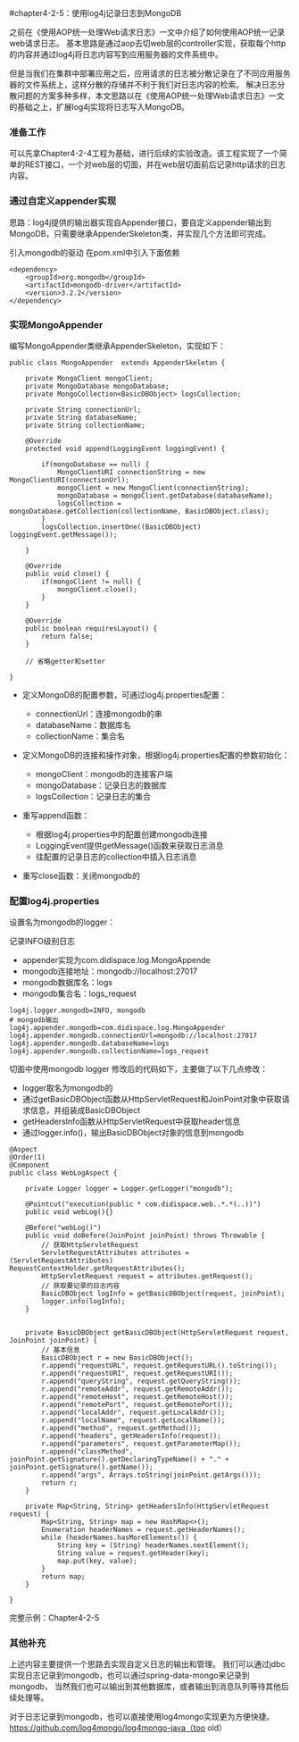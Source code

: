 #chapter4-2-5：使用log4j记录日志到MongoDB

之前在《使用AOP统一处理Web请求日志》一文中介绍了如何使用AOP统一记录web请求日志。
基本思路是通过aop去切web层的controller实现，获取每个http的内容并通过log4j将日志内容写到应用服务器的文件系统中。

但是当我们在集群中部署应用之后，应用请求的日志被分散记录在了不同应用服务器的文件系统上，这样分散的存储并不利于我们对日志内容的检索。
解决日志分散问题的方案多种多样，本文思路以在《使用AOP统一处理Web请求日志》一文的基础之上，扩展log4j实现将日志写入MongoDB。

### 准备工作

可以先拿Chapter4-2-4工程为基础，进行后续的实验改造。该工程实现了一个简单的REST接口，一个对web层的切面，并在web层切面前后记录http请求的日志内容。

### 通过自定义appender实现

思路：log4j提供的输出器实现自Appender接口，要自定义appender输出到MongoDB，只需要继承AppenderSkeleton类，并实现几个方法即可完成。

引入mongodb的驱动
在pom.xml中引入下面依赖
```
<dependency>
    <groupId>org.mongodb</groupId>
    <artifactId>mongodb-driver</artifactId>
    <version>3.2.2</version>
</dependency>
```

### 实现MongoAppender

编写MongoAppender类继承AppenderSkeleton，实现如下：
```
public class MongoAppender  extends AppenderSkeleton {

    private MongoClient mongoClient;
    private MongoDatabase mongoDatabase;
    private MongoCollection<BasicDBObject> logsCollection;

    private String connectionUrl;
    private String databaseName;
    private String collectionName;

    @Override
    protected void append(LoggingEvent loggingEvent) {

        if(mongoDatabase == null) {
            MongoClientURI connectionString = new MongoClientURI(connectionUrl);
            mongoClient = new MongoClient(connectionString);
            mongoDatabase = mongoClient.getDatabase(databaseName);
            logsCollection = mongoDatabase.getCollection(collectionName, BasicDBObject.class);
        }
        logsCollection.insertOne((BasicDBObject) loggingEvent.getMessage());

    }

    @Override
    public void close() {
        if(mongoClient != null) {
            mongoClient.close();
        }
    }

    @Override
    public boolean requiresLayout() {
        return false;
    }

    // 省略getter和setter

}
```

- 定义MongoDB的配置参数，可通过log4j.properties配置：

  - connectionUrl：连接mongodb的串
  - databaseName：数据库名
  - collectionName：集合名

- 定义MongoDB的连接和操作对象，根据log4j.properties配置的参数初始化：

  - mongoClient：mongodb的连接客户端
  - mongoDatabase：记录日志的数据库
  - logsCollection：记录日志的集合
- 重写append函数：

  - 根据log4j.properties中的配置创建mongodb连接
  - LoggingEvent提供getMessage()函数来获取日志消息
  - 往配置的记录日志的collection中插入日志消息
- 重写close函数：关闭mongodb的

### 配置log4j.properties

设置名为mongodb的logger：

记录INFO级别日志
- appender实现为com.didispace.log.MongoAppende
- mongodb连接地址：mongodb://localhost:27017
- mongodb数据库名：logs
- mongodb集合名：logs_request

```
log4j.logger.mongodb=INFO, mongodb
# mongodb输出
log4j.appender.mongodb=com.didispace.log.MongoAppender
log4j.appender.mongodb.connectionUrl=mongodb://localhost:27017
log4j.appender.mongodb.databaseName=logs
log4j.appender.mongodb.collectionName=logs_request
```

切面中使用mongodb logger
修改后的代码如下，主要做了以下几点修改：

- logger取名为mongodb的
- 通过getBasicDBObject函数从HttpServletRequest和JoinPoint对象中获取请求信息，并组装成BasicDBObject
- getHeadersInfo函数从HttpServletRequest中获取header信息
- 通过logger.info()，输出BasicDBObject对象的信息到mongodb
```
@Aspect
@Order(1)
@Component
public class WebLogAspect {

    private Logger logger = Logger.getLogger("mongodb");

    @Pointcut("execution(public * com.didispace.web..*.*(..))")
    public void webLog(){}

    @Before("webLog()")
    public void doBefore(JoinPoint joinPoint) throws Throwable {
        // 获取HttpServletRequest
        ServletRequestAttributes attributes = (ServletRequestAttributes) RequestContextHolder.getRequestAttributes();
        HttpServletRequest request = attributes.getRequest();
        // 获取要记录的日志内容
        BasicDBObject logInfo = getBasicDBObject(request, joinPoint);
        logger.info(logInfo);
    }


    private BasicDBObject getBasicDBObject(HttpServletRequest request, JoinPoint joinPoint) {
        // 基本信息
        BasicDBObject r = new BasicDBObject();
        r.append("requestURL", request.getRequestURL().toString());
        r.append("requestURI", request.getRequestURI());
        r.append("queryString", request.getQueryString());
        r.append("remoteAddr", request.getRemoteAddr());
        r.append("remoteHost", request.getRemoteHost());
        r.append("remotePort", request.getRemotePort());
        r.append("localAddr", request.getLocalAddr());
        r.append("localName", request.getLocalName());
        r.append("method", request.getMethod());
        r.append("headers", getHeadersInfo(request));
        r.append("parameters", request.getParameterMap());
        r.append("classMethod", joinPoint.getSignature().getDeclaringTypeName() + "." + joinPoint.getSignature().getName());
        r.append("args", Arrays.toString(joinPoint.getArgs()));
        return r;
    }

    private Map<String, String> getHeadersInfo(HttpServletRequest request) {
        Map<String, String> map = new HashMap<>();
        Enumeration headerNames = request.getHeaderNames();
        while (headerNames.hasMoreElements()) {
            String key = (String) headerNames.nextElement();
            String value = request.getHeader(key);
            map.put(key, value);
        }
        return map;
    }

}
```
完整示例：Chapter4-2-5

### 其他补充

上述内容主要提供一个思路去实现自定义日志的输出和管理。
我们可以通过jdbc实现日志记录到mongodb，也可以通过spring-data-mongo来记录到mongodb，
当然我们也可以输出到其他数据库，或者输出到消息队列等待其他后续处理等。

对于日志记录到mongodb，也可以直接使用log4mongo实现更为方便快捷。https://github.com/log4mongo/log4mongo-java（too old）


